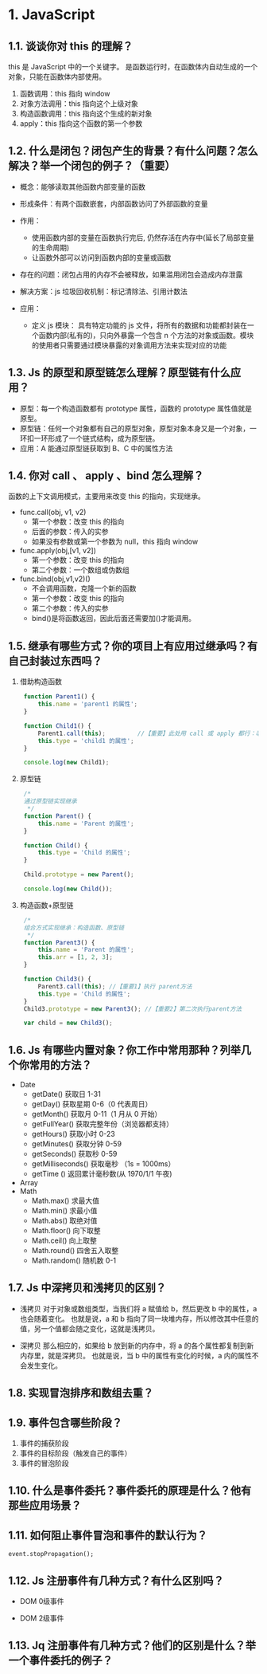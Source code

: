 # 1. JavaScript

## 1.1. 谈谈你对 this 的理解？

this 是 JavaScript 中的一个关键字。
是函数运行时，在函数体内自动生成的一个对象，只能在函数体内部使用。

1. 函数调用：this 指向 window
2. 对象方法调用：this 指向这个上级对象
3. 构造函数调用：this 指向这个生成的新对象
4. apply：this 指向这个函数的第一个参数

## 1.2. 什么是闭包？闭包产生的背景？有什么问题？怎么解决？举一个闭包的例子？（重要）

- 概念：能够读取其他函数内部变量的函数
- 形成条件：有两个函数嵌套，内部函数访问了外部函数的变量
- 作用：
  - 使用函数内部的变量在函数执行完后, 仍然存活在内存中(延长了局部变量的生命周期)
  - 让函数外部可以访问到函数内部的变量或函数
- 存在的问题：闭包占用的内存不会被释放，如果滥用闭包会造成内存泄露
- 解决方案：js 垃圾回收机制：标记清除法、引用计数法

- 应用：
  - 定义 js 模块：
    具有特定功能的 js 文件，将所有的数据和功能都封装在一个函数内部(私有的)，只向外暴露一个包含 n 个方法的对象或函数。模块的使用者只需要通过模块暴露的对象调用方法来实现对应的功能

## 1.3. Js 的原型和原型链怎么理解？原型链有什么应用？

- 原型：每一个构造函数都有 prototype 属性，函数的 prototype 属性值就是原型。
- 原型链：任何一个对象都有自己的原型对象，原型对象本身又是一个对象，一环扣一环形成了一个链式结构，成为原型链。
- 应用：A 能通过原型链获取到 B、C 中的属性方法

## 1.4. 你对 call 、 apply 、bind 怎么理解？

函数的上下文调用模式，主要用来改变 this 的指向，实现继承。

- func.call(obj, v1, v2)
  - 第一个参数：改变 this 的指向
  - 后面的参数：传入的实参
  - 如果没有参数或第一个参数为 null，this 指向 window
- func.apply(obj,[v1, v2])
  - 第一个参数：改变 this 的指向
  - 第二个参数：一个数组或伪数组
- func.bind(obj,v1,v2)()
  - 不会调用函数，克隆一个新的函数
  - 第一个参数：改变 this 的指向
  - 第二个参数：传入的实参
  - bind()是将函数返回，因此后面还需要加()才能调用。

## 1.5. 继承有哪些方式？你的项目上有应用过继承吗？有自己封装过东西吗？

1. 借助构造函数

   ```JavaScript
    function Parent1() {
        this.name = 'parent1 的属性';
    }

    function Child1() {
        Parent1.call(this);         //【重要】此处用 call 或 apply 都行：改变 this 的指向
        this.type = 'child1 的属性';
    }

    console.log(new Child1);
   ```

2. 原型链

   ```JavaScript
    /*
    通过原型链实现继承
     */
    function Parent() {
        this.name = 'Parent 的属性';
    }

    function Child() {
        this.type = 'Child 的属性';
    }

    Child.prototype = new Parent();

    console.log(new Child());
   ```

3. 构造函数+原型链

   ```JavaScript
    /*
    组合方式实现继承：构造函数、原型链
     */
    function Parent3() {
        this.name = 'Parent 的属性';
        this.arr = [1, 2, 3];
    }

    function Child3() {
        Parent3.call(this); //【重要1】执行 parent方法
        this.type = 'Child 的属性';
    }
    Child3.prototype = new Parent3(); //【重要2】第二次执行parent方法

    var child = new Child3();
   ```

## 1.6. Js 有哪些内置对象？你工作中常用那种？列举几个你常用的方法？

- Date
  - getDate() 获取日 1-31
  - getDay() 获取星期 0-6（0 代表周日）
  - getMonth() 获取月 0-11（1 月从 0 开始）
  - getFullYear() 获取完整年份（浏览器都支持）
  - getHours() 获取小时 0-23
  - getMinutes() 获取分钟 0-59
  - getSeconds() 获取秒 0-59
  - getMilliseconds() 获取毫秒 （1s = 1000ms）
  - getTime () 返回累计毫秒数(从 1970/1/1 午夜)
- Array
- Math
  - Math.max() 求最大值
  - Math.min() 求最小值
  - Math.abs() 取绝对值
  - Math.floor() 向下取整
  - Math.ceil() 向上取整
  - Math.round() 四舍五入取整
  - Math.random() 随机数 0-1

## 1.7. Js 中深拷贝和浅拷贝的区别？

- 浅拷贝
  对于对象或数组类型，当我们将 a 赋值给 b，然后更改 b 中的属性，a 也会随着变化。
  也就是说，a 和 b 指向了同一块堆内存，所以修改其中任意的值，另一个值都会随之变化，这就是浅拷贝。

- 深拷贝
  那么相应的，如果给 b 放到新的内存中，将 a 的各个属性都复制到新内存里，就是深拷贝。
  也就是说，当 b 中的属性有变化的时候，a 内的属性不会发生变化。

## 1.8. 实现冒泡排序和数组去重？

## 1.9. 事件包含哪些阶段？

1. 事件的捕获阶段
2. 事件的目标阶段（触发自己的事件）
3. 事件的冒泡阶段

## 1.10. 什么是事件委托？事件委托的原理是什么？他有那些应用场景？

## 1.11. 如何阻止事件冒泡和事件的默认行为？

    event.stopPropagation();

## 1.12. Js 注册事件有几种方式？有什么区别吗？

- DOM 0级事件

- DOM 2级事件

## 1.13. Jq 注册事件有几种方式？他们的区别是什么？举一个事件委托的例子？
